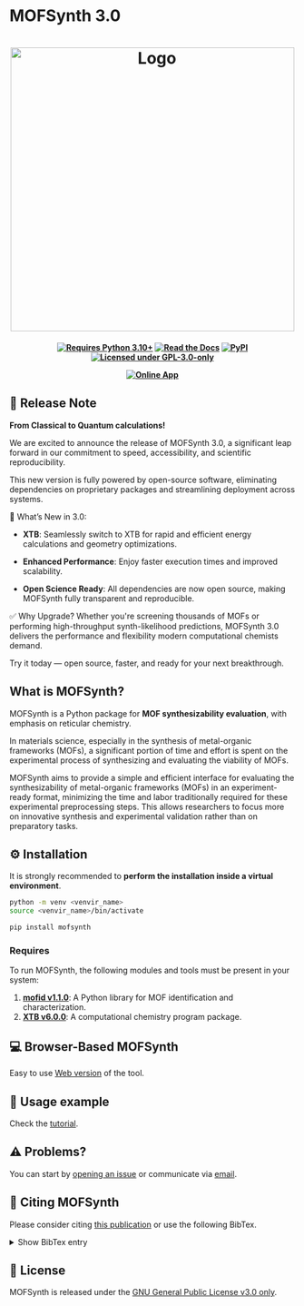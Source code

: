 # MOFSynth 3.0

<h1 align="center">
<!--   <img alt="Logo" src="https://raw.githubusercontent.com/livaschar/mofsynth/main/docs/source/images/final_grey-removebg-preview.png" style="width: 500px;"/> -->
<!--   <img alt="Logo" src="https://github.com/livaschar/mofsynth/blob/main/docs/source/images/final_grey-removebg-preview.png" style="width: 500px;"/> -->
<!--   <img alt="Logo" src="https://github.com/livaschar/mofsynth/blob/main/docs/source/images/mofsynth_logo.svg" style="width: 500px;"/> -->
  <img alt="Logo" src="https://github.com/livaschar/mofsynth/blob/main/docs/source/images/synth_logo_v3.png" style="width: 500px;"/>
</h1>

<h4 align="center">

[![Requires Python 3.10+](https://img.shields.io/badge/Python-3.10%2B-g?logo=python&logoColor=blue&label=Python&labelColor=black)](https://www.python.org/downloads/)
[![Read the Docs](https://img.shields.io/badge/latest-b?logo=readthedocs&logoColor=blue&label=Read%20the%20Docs&labelColor=black)](https://mofsynth.readthedocs.io)
[![PyPI](https://img.shields.io/badge/PyPI%20-%20v%202.0.0%20-b?style=flat&logo=pypi&logoColor=blue&logoSize=auto&label=PyPI&labelColor=black)](https://pypi.org/project/mofsynth/)
[![Licensed under GPL-3.0-only](https://img.shields.io/badge/GPL--3.0--only-gold?label=License&labelColor=black)](https://spdx.org/licenses/GPL-3.0-only.html)  

[![Online App](https://img.shields.io/badge/🔥%20MOFSYNTH%20Online-Try%20Now!-red?style=for-the-badge&labelColor=black)](https://mofsynth.website)  

</h4>

## 🔔 Release Note
**From Classical to Quantum calculations!**

We are excited to announce the release of MOFSynth 3.0, a significant leap forward in our commitment to speed, accessibility, and scientific reproducibility.

This new version is fully powered by open-source software, eliminating dependencies on proprietary packages and streamlining deployment across systems.

🚀 What’s New in 3.0:

- **XTB**: Seamlessly switch to XTB for rapid and efficient energy calculations and geometry optimizations.

- **Enhanced Performance**: Enjoy faster execution times and improved scalability.

- **Open Science Ready**: All dependencies are now open source, making MOFSynth fully transparent and reproducible.

✅ Why Upgrade?
Whether you're screening thousands of MOFs or performing high-throughput synth-likelihood predictions, MOFSynth 3.0 delivers the performance and flexibility modern computational chemists demand.

Try it today — open source, faster, and ready for your next breakthrough.

## What is MOFSynth?
MOFSynth is a Python package for **MOF synthesizability evaluation**, with
emphasis on reticular chemistry.

In materials science, especially in the synthesis of metal-organic frameworks (MOFs),
a significant portion of time and effort is spent on the experimental process of synthesizing
and evaluating the viability of MOFs.

MOFSynth aims to provide a simple and efficient interface for evaluating
the synthesizability of metal-organic frameworks (MOFs) in an experiment-ready format,
minimizing the time and labor traditionally required for these experimental preprocessing steps.
This allows researchers to focus more on innovative synthesis and experimental validation
rather than on preparatory tasks.

## ⚙️  Installation

It is strongly recommended to **perform the installation inside a virtual environment**.

```sh
python -m venv <venvir_name>
source <venvir_name>/bin/activate
```

```sh
pip install mofsynth
```

### Requires

To run MOFSynth, the following modules and tools must be present in your system:

1. [**mofid v1.1.0**](https://github.com/snurr-group/mofid): A Python library for MOF identification and characterization.
2. [**XTB v6.0.0**](https://github.com/grimme-lab/xtb): A computational chemistry program package.

## 💻 Browser-Based MOFSynth

Easy to use [Web version](https://mofsynth.website) of the tool.

## 📖 Usage example

Check the [tutorial](https://mofsynth.readthedocs.io/en/latest/tutorial.html).

## :warning: Problems?

You can start by [opening an issue](https://github.com/livaschar/mofsynth/issues) or communicate via [email](mailto:chemp1167@edu.chemistry.uoc.gr).

## 📰 Citing MOFSynth

Please consider citing [this publication](https://pubs.acs.org/doi/full/10.1021/acs.jcim.4c01298) or use the following BibTex.

<details>
<summary>Show BibTex entry</summary>

```bibtex
@article{doi:10.1021/acs.jcim.4c01298,
  author = {Livas, Charalampos G. and Trikalitis, Pantelis N. and Froudakis, George E.},
  title = {MOFSynth: A Computational Tool toward Synthetic Likelihood Predictions of MOFs},
  journal = {Journal of Chemical Information and Modeling},
  volume = {64},
  number = {21},
  pages = {8193-8200},
  year = {2024},
  doi = {10.1021/acs.jcim.4c01298},
  note ={PMID: 39481084},
  URL = {https://doi.org/10.1021/acs.jcim.4c01298},
  eprint = {https://doi.org/10.1021/acs.jcim.4c01298}
  }
```

</details>

## 📑 License

MOFSynth is released under the [GNU General Public License v3.0 only](https://spdx.org/licenses/GPL-3.0-only.html).

